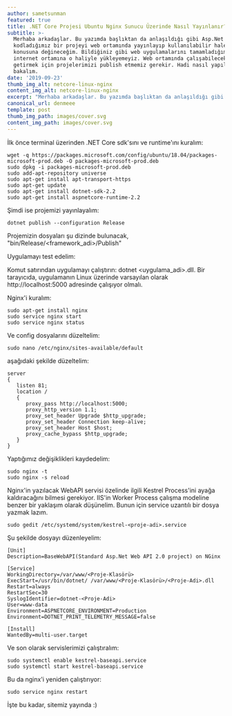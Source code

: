 ```yaml
---
author: sametsunman
featured: true
title: .NET Core Projesi Ubuntu Nginx Sunucu Üzerinde Nasıl Yayınlanır?
subtitle: >-
  Merhaba arkadaşlar. Bu yazımda başlıktan da anlaşıldığı gibi Asp.Net ile
  kodladığımız bir projeyi web ortamında yayınlayıp kullanılabilir hale getirme
  konusuna değineceğim. Bildiğiniz gibi web uygulamalarını tamamladığımız  zaman
  internet ortamına o haliyle yükleyemeyiz. Web ortamında çalışabilecek hale
  getirmek için projelerimizi publish etmemiz gerekir. Hadi nasıl yapıldığına
  bakalım.
date: '2019-09-23'
thumb_img_alt: netcore-linux-nginx
content_img_alt: netcore-linux-nginx
excerpt: "Merhaba arkadaşlar. Bu yazımda başlıktan da anlaşıldığı gibi Asp.Net ile kodladığımız bir projeyi web ortamında yayınlayıp kullanılabilir hale getirme konusuna değineceğim. Bildiğiniz gibi web uygulamalarını tamamladığımız\_ zaman internet ortamına o haliyle yükleyemeyiz. Web ortamında çalışabilecek hale getirmek için projelerimizi publish etmemiz gerekir. Hadi nasıl yapıldığına bakalım."
canonical_url: denmeee
template: post
thumb_img_path: images/cover.svg
content_img_path: images/cover.svg
---
```

İlk önce terminal üzerinden .NET Core sdk'sını ve runtime'ını kuralım:

    wget -q https://packages.microsoft.com/config/ubuntu/18.04/packages-microsoft-prod.deb -O packages-microsoft-prod.deb
    sudo dpkg -i packages-microsoft-prod.deb
    sudo add-apt-repository universe
    sudo apt-get install apt-transport-https
    sudo apt-get update
    sudo apt-get install dotnet-sdk-2.2
    sudo apt-get install aspnetcore-runtime-2.2

Şimdi ise projemizi yayınlayalım:

    dotnet publish --configuration Release

Projemizin dosyaları şu dizinde bulunacak, "bin/Release/\<framework_adi>/Publish"

Uygulamayı test edelim:

Komut satırından uygulamayı çalıştırın: dotnet \<uygulama_adi>.dll.
Bir tarayıcıda, uygulamanın Linux üzerinde varsayılan olarak http://localhost:5000 adresinde çalışıyor olmalı.

Nginx'i kuralım:

    sudo apt-get install nginx
    sudo service nginx start
    sudo service nginx status

Ve config dosyalarını düzeltelim:

    sudo nano /etc/nginx/sites-available/default

aşağıdaki şekilde düzeltelim:

    server 
    {
       listen 81; 
       location / 
       {      
          proxy_pass http://localhost:5000;
          proxy_http_version 1.1;
          proxy_set_header Upgrade $http_upgrade;
          proxy_set_header Connection keep-alive;
          proxy_set_header Host $host;
          proxy_cache_bypass $http_upgrade;
       }
    }

Yaptığımız değişiklikleri kaydedelim:

    sudo nginx -t
    sudo nginx -s reload

Nginx'in yazılacak WebAPI servisi özelinde ilgili Kestrel Process'ini ayağa kaldıracağını bilmesi gerekiyor. IIS'in Worker Process çalışma modeline benzer bir yaklaşım olarak düşünelim. Bunun için service uzantılı bir dosya yazmak lazım.

    sudo gedit /etc/systemd/system/kestrel-<proje-adi>.service

Şu şekilde dosyayı düzenleyelim:

    [Unit]
    Description=BaseWebAPI(Standard Asp.Net Web API 2.0 project) on NGinx
     
    [Service]
    WorkingDirectory=/var/www/<Proje-Klasörü>
    ExecStart=/usr/bin/dotnet/ /var/www/<Proje-Klasörü>/<Proje-Adi>.dll
    Restart=always
    RestartSec=30
    SyslogIdentifier=dotnet-<Proje-Adi>
    User=www-data
    Environment=ASPNETCORE_ENVIRONMENT=Production
    Environment=DOTNET_PRINT_TELEMETRY_MESSAGE=false
     
    [Install]
    WantedBy=multi-user.target

Ve son olarak servislerimizi çalıştıralım:

    sudo systemctl enable kestrel-baseapi.service
    sudo systemctl start kestrel-baseapi.service

Bu da nginx'i yeniden çalıştırıyor:

    sudo service nginx restart

İşte bu kadar, sitemiz yayında :)
